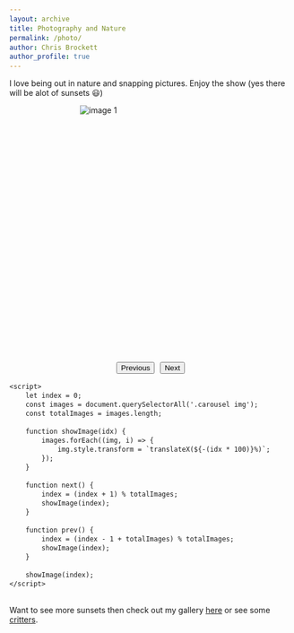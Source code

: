```yaml
---
layout: archive
title: Photography and Nature
permalink: /photo/
author: Chris Brockett
author_profile: true
---
```

I love being out in nature and snapping pictures.  Enjoy the show (yes there will be alot of sunsets :smiley:)

<html lang="en">
<head>
    <meta charset="UTF-8">
    <meta name="viewport" content="width=device-width, initial-scale=1.0">
    <title>Picture Carousel</title>
    <style>
        .carousel {
            display: flex;
            overflow: hidden;
            width: 50%;
            height: 50%;
            margin: auto;
            position: relative;
        }
        .carousel img {
            min-width: 100%;
            transition: transform 0.5s ease;
        }
        .buttons {
            display: flex;
            justify-content: center;
            margin-top: 10px;
        }
        .buttons button {
            margin: 0 5px;
        }
    </style>
</head>
<body>
    <div class="carousel">
        <img src="/assets/images/barn.jpg" alt="image 1">
        <img src="/assets/images/sset1.jpg" alt="image 2">
        <img src="/assets/images/waterfall.jpg" alt="image 3">
        <img src="/assets/images/sand.jpg" alt="image 4">
        <img src="https://i.imgur.com/ngUGA5d.jpg" alt="image 5">
        <img src="https://i.imgur.com/GPymVn9.jpg" alt="image 6">
        <img src="https://i.imgur.com/rtdtYHd.jpg" alt="image 7">
        <img src="https://i.imgur.com/5ZlhhD2.jpg" alt="image 8">
        <img src="https://i.imgur.com/G1iu0MR.jpg" alt="image 9">
        <img src="https://i.imgur.com/P2tjJ5K.jpg" alt="image 10">
    </div>
    <div class="buttons">
        <button onclick="prev()">Previous</button>
        <button onclick="next()">Next</button>
    </div>

    <script>
        let index = 0;
        const images = document.querySelectorAll('.carousel img');
        const totalImages = images.length;

        function showImage(idx) {
            images.forEach((img, i) => {
                img.style.transform = `translateX(${-(idx * 100)}%)`;
            });
        }

        function next() {
            index = (index + 1) % totalImages;
            showImage(index);
        }

        function prev() {
            index = (index - 1 + totalImages) % totalImages;
            showImage(index);
        }

        showImage(index);
    </script>


<br>
Want to see more sunsets then check out my gallery <a href="https://imgur.com/gallery/sunsets-nPLufLn" target="blank">here</a> or see some <a href= "https://imgur.com/gallery/critters-7dCcZGX" target = "blank"> critters</a>.
</body>
</html>